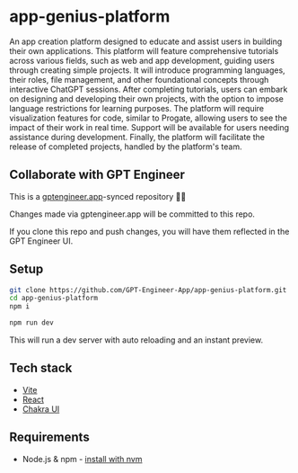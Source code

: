 # app-genius-platform

An app creation platform designed to educate and assist users in building their own applications. This platform will feature comprehensive tutorials across various fields, such as web and app development, guiding users through creating simple projects. It will introduce programming languages, their roles, file management, and other foundational concepts through interactive ChatGPT sessions. After completing tutorials, users can embark on designing and developing their own projects, with the option to impose language restrictions for learning purposes. The platform will require visualization features for code, similar to Progate, allowing users to see the impact of their work in real time. Support will be available for users needing assistance during development. Finally, the platform will facilitate the release of completed projects, handled by the platform's team.

## Collaborate with GPT Engineer

This is a [gptengineer.app](https://gptengineer.app)-synced repository 🌟🤖

Changes made via gptengineer.app will be committed to this repo.

If you clone this repo and push changes, you will have them reflected in the GPT Engineer UI.

## Setup

```sh
git clone https://github.com/GPT-Engineer-App/app-genius-platform.git
cd app-genius-platform
npm i
```

```sh
npm run dev
```

This will run a dev server with auto reloading and an instant preview.

## Tech stack

- [Vite](https://vitejs.dev/)
- [React](https://react.dev/)
- [Chakra UI](https://chakra-ui.com/)

## Requirements

- Node.js & npm - [install with nvm](https://github.com/nvm-sh/nvm#installing-and-updating)

